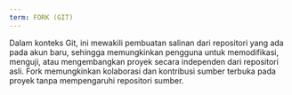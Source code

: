 ```yaml
---
term: FORK (GIT)
---
```


Dalam konteks Git, ini mewakili pembuatan salinan dari repositori yang ada pada akun baru, sehingga memungkinkan pengguna untuk memodifikasi, menguji, atau mengembangkan proyek secara independen dari repositori asli. Fork memungkinkan kolaborasi dan kontribusi sumber terbuka pada proyek tanpa mempengaruhi repositori sumber.